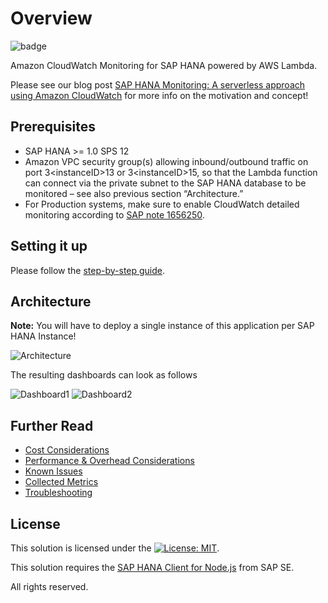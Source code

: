 # Overview

![badge](https://codebuild.eu-central-1.amazonaws.com/badges?uuid=eyJlbmNyeXB0ZWREYXRhIjoiTVBuUW9pbGlwNlNxVWJ4N3VhdmkyTjZJMVRqc1VvTnk0ZXNsWXNvNnFTR1pkRnlxQkFuQVpORkRqQnp2aUVYaE5PT1ZhVW83R2l5ZkljaHI4SGR1OEdvPSIsIml2UGFyYW1ldGVyU3BlYyI6InNPaUFXamZKdkNKZUFTaTYiLCJtYXRlcmlhbFNldFNlcmlhbCI6MX0%3D&branch=master)

Amazon CloudWatch Monitoring for SAP HANA powered by AWS Lambda.

Please see our blog post [SAP HANA Monitoring: A serverless approach using Amazon CloudWatch](https://aws.amazon.com/blogs/awsforsap/sap-monitoring-a-serverless-approach-using-amazon-hana/) for more info on the motivation and concept!

## Prerequisites

- SAP HANA >= 1.0 SPS 12
- Amazon VPC security group(s) allowing inbound/outbound traffic on port 3\<instanceID\>13 or 3\<instanceID\>15, so that the Lambda function can connect via the private subnet to the SAP HANA database to be monitored – see also previous section “Architecture.”
- For Production systems, make sure to enable CloudWatch detailed monitoring according to [SAP note 1656250](https://launchpad.support.sap.com/#/notes/1656250).

## Setting it up

Please follow the [step-by-step guide](https://github.com/aws-samples/amazon-cloudwatch-monitor-for-sap-hana/blob/master/docs/Setting_it_up.md).

## Architecture

**Note:** You will have to deploy a single instance of this application per SAP HANA Instance! 

![Architecture](https://github.com/aws-samples/amazon-cloudwatch-monitor-for-sap-hana/blob/master/assets/arch.png?raw=true)

The resulting dashboards can look as follows  

![Dashboard1](https://github.com/aws-samples/amazon-cloudwatch-monitor-for-sap-hana/blob/master/assets/cw_dashboard1.png?raw=true)
![Dashboard2](https://github.com/aws-samples/amazon-cloudwatch-monitor-for-sap-hana/blob/master/assets/cw_dashboard2.png?raw=true)

## Further Read

- [Cost Considerations](https://github.com/aws-samples/amazon-cloudwatch-monitor-for-sap-hana/blob/master/docs/Cost_Considerations.md)  
- [Performance & Overhead Considerations](https://github.com/aws-samples/amazon-cloudwatch-monitor-for-sap-hana/blob/master/docs/Performance_Considerations.md)  
- [Known Issues](https://github.com/aws-samples/amazon-cloudwatch-monitor-for-sap-hana/blob/master/docs/Known_Issues.md)  
- [Collected Metrics](https://github.com/aws-samples/amazon-cloudwatch-monitor-for-sap-hana/blob/master/docs/Metrics.md)  
- [Troubleshooting](https://github.com/aws-samples/amazon-cloudwatch-monitor-for-sap-hana/blob/master/docs/Troubleshooting.md)  

## License

This solution is licensed under the [![License: MIT](https://img.shields.io/badge/License-MIT-yellow.svg)](.LICENSE).

This solution requires the [SAP HANA Client for Node.js](https://www.npmjs.com/package/@sap/hana-client) from SAP SE.
  
All rights reserved.